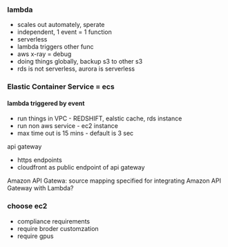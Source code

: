 ### lambda
- scales out automately, sperate
- independent, 1 event = 1 function
- serverless
- lambda triggers other func
- aws x-ray = debug
- doing things globally, backup s3 to other s3 
- rds is not serverless, aurora is serverless

### Elastic Container Service = ecs


#### lambda triggered by event
- run things in VPC - REDSHIFT, ealstic cache,  rds instance
- run non aws service - ec2 instance
- max time out is 15 mins - default is 3 sec


api gateway
- https endpoints
- cloudfront as public endpoint of api gateway

Amazon API Gatewa: source mapping specified for integrating Amazon API Gateway with Lambda?

### choose ec2
- compliance requirements 
- require broder customzation
- require gpus
